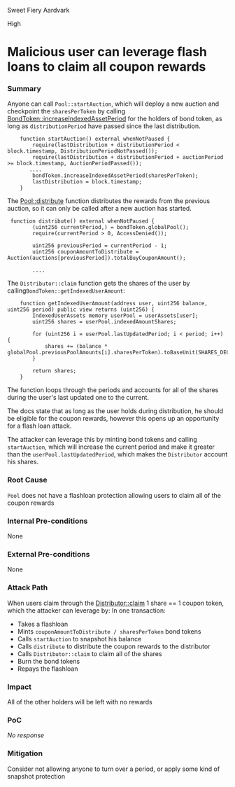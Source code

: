 Sweet Fiery Aardvark

High

# Malicious user can leverage flash loans to claim all coupon rewards

### Summary

Anyone can call `Pool::startAuction`, which will deploy a new auction and checkpoint the `sharesPerToken` by calling [BondToken::increaseIndexedAssetPeriod](https://github.com/sherlock-audit/2024-12-plaza-finance/tree/main/plaza-evm/src/BondToken.sol#L217-L229) for the holders of bond token, as long as `distributionPeriod` have passed since the last distribution.


```solidity
    function startAuction() external whenNotPaused {
        require(lastDistribution + distributionPeriod < block.timestamp, DistributionPeriodNotPassed());
        require(lastDistribution + distributionPeriod + auctionPeriod >= block.timestamp, AuctionPeriodPassed());
       ....
        bondToken.increaseIndexedAssetPeriod(sharesPerToken);
        lastDistribution = block.timestamp;
    }
```

The [Pool::distribute](https://github.com/sherlock-audit/2024-12-plaza-finance/tree/main/plaza-evm/src/Pool.sol#L589-L614) function distributes the rewards from the previous auction, so it can only be called after a new auction has started.

```solidity
 function distribute() external whenNotPaused {
        (uint256 currentPeriod,) = bondToken.globalPool();
        require(currentPeriod > 0, AccessDenied());

        uint256 previousPeriod = currentPeriod - 1;
        uint256 couponAmountToDistribute = Auction(auctions[previousPeriod]).totalBuyCouponAmount();

        ....
```
The `Distributor::claim` function gets the shares of the user by calling`BondToken::getIndexedUserAmount`:

```solidity
    function getIndexedUserAmount(address user, uint256 balance, uint256 period) public view returns (uint256) {
        IndexedUserAssets memory userPool = userAssets[user];
        uint256 shares = userPool.indexedAmountShares;

        for (uint256 i = userPool.lastUpdatedPeriod; i < period; i++) {
            shares += (balance * globalPool.previousPoolAmounts[i].sharesPerToken).toBaseUnit(SHARES_DECIMALS);
        }

        return shares;
    }
```
The function loops through the periods and accounts for all of the shares during the user's last updated one to the current.


The docs state that as long as the user holds during distribution, he should be eligible for the coupon rewards, however this opens up an opportunity for a flash loan attack.

The attacker can leverage this by minting bond tokens and calling `startAuction`, which will increase the current period and make it greater than the `userPool.lastUpdatedPeriod`, which makes the `Distributor` account his shares.

### Root Cause

`Pool` does not have a flashloan protection allowing users to claim all of the coupon rewards

### Internal Pre-conditions

None

### External Pre-conditions

None

### Attack Path

When users claim through the [Distributor::claim](https://github.com/sherlock-audit/2024-12-plaza-finance/tree/main/plaza-evm/src/Distributor.sol#L78-L110) 1 share == 1 coupon token, which the attacker can leverage by:
In one transaction:
- Takes a flashloan
 - Mints `couponAmountToDistribute / sharesPerToken` bond tokens
 - Calls `startAuction` to snapshot his balance
 - Calls `distribute` to distribute the coupon rewards to the distributor
 - Calls `Distributor::claim` to claim all of the shares
 - Burn the bond tokens 
 - Repays the flashloan

### Impact

All of the other holders will be left with no rewards

### PoC

_No response_

### Mitigation

Consider not allowing anyone to turn over a period, or apply some kind of snapshot protection